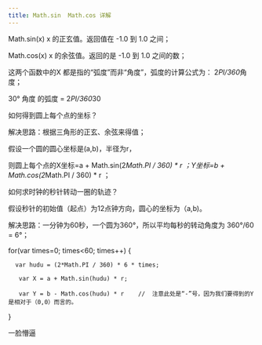 ```yaml
---
title: Math.sin  Math.cos 详解
---
```


Math.sin(x)      x 的正玄值。返回值在 -1.0 到 1.0 之间；

Math.cos(x)    x 的余弦值。返回的是 -1.0 到 1.0 之间的数；

这两个函数中的X 都是指的“弧度”而非“角度”，弧度的计算公式为： 2*PI/360*角度；

30° 角度 的弧度 = 2*PI/360*30

 

如何得到圆上每个点的坐标？

解决思路：根据三角形的正玄、余弦来得值；

假设一个圆的圆心坐标是(a,b)，半径为r，

则圆上每个点的X坐标=a + Math.sin(2*Math.PI / 360) * r ；Y坐标=b + Math.cos(2*Math.PI / 360) * r ；

 

如何求时钟的秒针转动一圈的轨迹？

假设秒针的初始值（起点）为12点钟方向，圆心的坐标为（a,b)。

解决思路：一分钟为60秒，一个圆为360°，所以平均每秒的转动角度为 360°/60 = 6°；

 

for(var times=0; times<60; times++) {

      var hudu = (2*Math.PI / 360) * 6 * times;

       var X = a + Math.sin(hudu) * r;

       var Y = b - Math.cos(hudu) * r    //  注意此处是“-”号，因为我们要得到的Y是相对于（0,0）而言的。

}

一脸懵逼